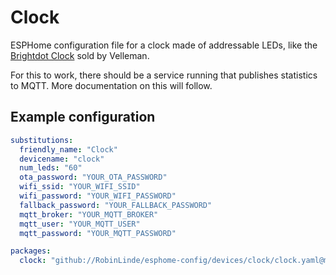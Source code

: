 # Clock

ESPHome configuration file for a clock made of addressable LEDs, like the [Brightdot Clock](https://www.velleman.eu/products/view/?id=449304) sold by Velleman.

For this to work, there should be a service running that publishes statistics to MQTT. More documentation on this will follow.

## Example configuration

```yaml
substitutions:
  friendly_name: "Clock"
  devicename: "clock"
  num_leds: "60"
  ota_password: "YOUR_OTA_PASSWORD"
  wifi_ssid: "YOUR_WIFI_SSID"
  wifi_password: "YOUR_WIFI_PASSWORD"
  fallback_password: "YOUR_FALLBACK_PASSWORD"
  mqtt_broker: "YOUR_MQTT_BROKER"
  mqtt_user: "YOUR_MQTT_USER"
  mqtt_password: "YOUR_MQTT_PASSWORD"

packages:
  clock: "github://RobinLinde/esphome-config/devices/clock/clock.yaml@main"
```

